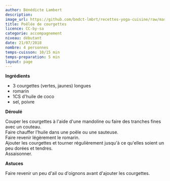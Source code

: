 ```yaml
---
author: Bénédicte Lambert
description: 
image_url: https://github.com/bndct-lmbrt/recettes-yoga-cuisine/raw/master/medias/courgettes-poelee.jpg
title: Poêlée de courgettes
licence: CC-by-sa
categorie: accompagnement
niveau: débutant
date: 21/07/2018
nombre: 4 personnes
temps-cuisson: 10/15 min
temps-preparation: 5 min
layout: page
---
```



**Ingrédients**  

* 3 courgettes (vertes, jaunes) longues
* romarin
* 1CS d'huile de coco
* sel, poivre


**Déroulé**

Couper les courgettes à l'aide d'une mandoline ou faire des tranches fines avec un couteau.   
Faire chauffer l'huile dans une poêle ou une sauteuse.  
Faire revenir légèrement le romarin.    
Ajouter les courgettes et tourner régulièrement jusqu'à ce qu'elles soient un peu dorées et tendres.  
Assaisonner.  

  
**Astuces** 

Faire revenir un peu d'ail ou d'oignons avant d'ajouter les courgettes.    
